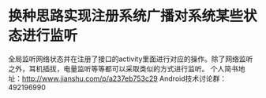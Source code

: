 # 换种思路实现注册系统广播对系统某些状态进行监听
全局监听网络状态并在注册了接口的activity里面进行对应的操作。除了网络监听之外，耳机插拔，电量监听等等都可以采取类似的方式进行监听。
个人简书地址：http://www.jianshu.com/p/a237eb753c29
Android技术讨论群：492196990
